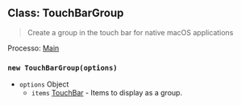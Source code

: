## Class: TouchBarGroup

> Create a group in the touch bar for native macOS applications

Processo: [Main](../glossary.md#main-process)

### `new TouchBarGroup(options)`

* `options` Object
  * `items` [TouchBar](touch-bar.md) - Items to display as a group.
